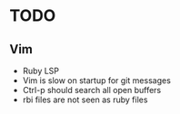 # TODO

## Vim

* Ruby LSP
* Vim is slow on startup for git messages
* Ctrl-p should search all open buffers
* rbi files are not seen as ruby files
